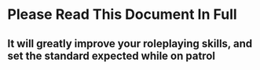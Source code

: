 # Please Read This Document In Full

## It will greatly improve your roleplaying skills, and set the standard expected while on patrol
